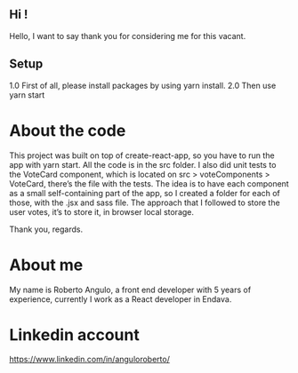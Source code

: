 ## Hi !

Hello, I want to say thank you for considering me for this vacant.

## Setup

1.0 First of all, please install packages by using yarn install.
2.0 Then use yarn start

# About the code

This project was built on top of create-react-app, so you have to run the app with yarn start. All the code is in the src folder. I also did unit tests to the VoteCard component, which is located on src > voteComponents > VoteCard, there’s the file with the tests. The idea is to have each component as a small self-containing part of the app, so I created a folder for each of those, with the .jsx and sass file. The approach that I followed to store the user votes, it’s to store it, in browser local storage.

Thank you, regards.

# About me

My name is Roberto Angulo, a front end developer with 5 years of experience, currently I work as a React developer in Endava.

# Linkedin account

https://www.linkedin.com/in/anguloroberto/
